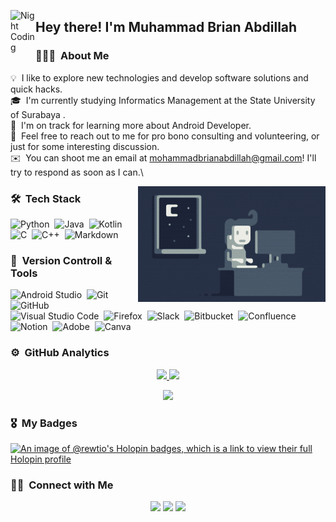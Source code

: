 <img alt="Night Coding" src="./assets/Hand%20Wave.gif" width='40' align="left"/><h2 align="left">Hey there! I'm Muhammad Brian Abdillah</h2>

<!-- ## 👋 &nbsp;Hey there! I'm Aditya Kanoi -->

### 👨🏻‍💻 &nbsp;About Me

💡 &nbsp;I like to explore new technologies and develop software solutions and quick hacks.\
🎓 &nbsp;I'm currently studying Informatics Management at the State University of Surabaya .\
🌱 &nbsp;I'm on track for learning more about Android Developer.\
💬 &nbsp;Feel free to reach out to me for pro bono consulting and volunteering, or just for some interesting discussion.\
✉️ &nbsp;You can shoot me an email at mohammadbrianabdillah@gmail.com! I'll try to respond as soon as I can.\


<img alt="Night Coding" src="https://raw.githubusercontent.com/AVS1508/AVS1508/master/assets/Night-Coding.gif" align="right"/>

### 🛠 &nbsp;Tech Stack

![Python](https://img.shields.io/badge/python-3670A0?style=for-the-badge&logo=python&logoColor=ffdd54)&nbsp;
![Java](https://img.shields.io/badge/java-%23ED8B00.svg?style=for-the-badge&logo=java&logoColor=white)&nbsp;
![Kotlin](https://img.shields.io/badge/kotlin-%2300599C.svg?style=for-the-badge&logo=kotlin&logoColor=white)&nbsp;
![C](https://img.shields.io/badge/c-%2300599C.svg?style=for-the-badge&logo=c&logoColor=white)&nbsp;
![C++](https://img.shields.io/badge/c++-%2300599C.svg?style=for-the-badge&logo=c%2B%2B&logoColor=white)&nbsp;
![Markdown](https://img.shields.io/badge/markdown-%23000000.svg?style=for-the-badge&logo=markdown&logoColor=white)&nbsp;


### 🧰 &nbsp;Version Controll & Tools 

![Android Studio](https://img.shields.io/badge/Android%20Studio-78C257.svg?style=for-the-badge&logo=android-studio&logoColor=white)&nbsp;
![Git](https://img.shields.io/badge/git-%23F05033.svg?style=for-the-badge&logo=git&logoColor=white)&nbsp;
![GitHub](https://img.shields.io/badge/github-%23121011.svg?style=for-the-badge&logo=github&logoColor=white)&nbsp;
![Visual Studio Code](https://img.shields.io/badge/Visual%20Studio%20Code-0078d7.svg?style=for-the-badge&logo=visual-studio-code&logoColor=white)&nbsp;
![Firefox](https://img.shields.io/badge/Firefox-FB542B?style=for-the-badge&logo=Firefox&logoColor=white)&nbsp;
![Slack](https://img.shields.io/badge/Slack-4A154B?style=for-the-badge&logo=slack&logoColor=white)&nbsp;
![Bitbucket](https://img.shields.io/badge/bitbucket-%230047B3.svg?style=for-the-badge&logo=bitbucket&logoColor=white)&nbsp;
![Confluence](https://img.shields.io/badge/confluence-%23172BF4.svg?style=for-the-badge&logo=confluence&logoColor=white)&nbsp;
![Notion](https://img.shields.io/badge/Notion-%23000000.svg?style=for-the-badge&logo=notion&logoColor=white)&nbsp;
![Adobe](https://img.shields.io/badge/adobe-%23FF0000.svg?style=for-the-badge&logo=adobe&logoColor=white)&nbsp;
![Canva](https://img.shields.io/badge/Canva-%2300C4CC.svg?style=for-the-badge&logo=Canva&logoColor=white)&nbsp;

### ⚙️ &nbsp;GitHub Analytics

<p align="center">
  <a href="https://github.com/brianabdl">
    <img height="180em" src="https://github-readme-stats-eight-theta.vercel.app/api?username=brianabdl&show_icons=true&theme=algolia&include_all_commits=true&count_private=true"/>
  </a>
  <a href="https://github.com/brianabdl">
    <img height="180em" src="https://github-readme-stats-eight-theta.vercel.app/api/top-langs/?username=brianabdl&layout=compact&langs_count=8&theme=algolia"/>
  </a>
</p>

<p align="center">
  <img height="180em" src="https://github-readme-streak-stats.herokuapp.com/?user=brianabdl&theme=dark&hide_border=true"/>
</p>

### 🎖 &nbsp;My Badges 

[![An image of @rewtio's Holopin badges, which is a link to view their full Holopin profile](https://holopin.me/rewtio)](https://holopin.io/@rewtio)


### 🤝🏻 &nbsp;Connect with Me

<p align="center">
<a href="https://www.linkedin.com/in/muhammad-brian-abdillah-57b872242/"><img src="https://img.shields.io/badge/-Muhammad%20Brian%20Abdillah-0077B5?style=flat&logo=Linkedin&logoColor=white"/></a>
<a href="mailto:mohammadbrianabdillah@gmail.com"><img src="https://img.shields.io/badge/-Brian-D14836?style=flat&logo=Gmail&logoColor=white"/></a>
<a href="https://www.instagram.com/brianabdl/"><img src="https://img.shields.io/badge/-brianabdl-E4405F?style=flat&logo=Instagram&logoColor=white"/></a>
</p>

